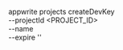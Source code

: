 appwrite projects createDevKey \
        --projectId <PROJECT_ID> \
        --name <NAME> \
        --expire ''
